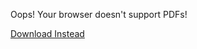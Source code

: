 <object data="/assets/2024-03-31-Free-Range-Programming.pdf" width="1000" height="1000" type="application/pdf"><p>Oops! Your browser doesn't support PDFs!</p>
    <p><a href="/assets/2024-03-31-Free-Range-Programming.pdf">Download Instead</a></p></object>

<script src="https://utteranc.es/client.js" 
        repo="guitarvydas/guitarvydas.github.io" 
        issue-term="pathname" 
        theme="github-light" 
        crossorigin="anonymous" 
        async> 
</script> 
